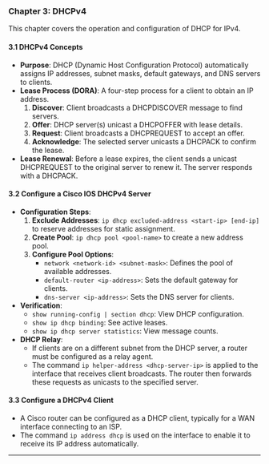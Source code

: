 ### **Chapter 3: DHCPv4**

This chapter covers the operation and configuration of DHCP for IPv4.

#### **3.1 DHCPv4 Concepts**

*   **Purpose**: DHCP (Dynamic Host Configuration Protocol) automatically assigns IP addresses, subnet masks, default gateways, and DNS servers to clients.
*   **Lease Process (DORA)**: A four-step process for a client to obtain an IP address.
    1.  **Discover**: Client broadcasts a DHCPDISCOVER message to find servers.
    2.  **Offer**: DHCP server(s) unicast a DHCPOFFER with lease details.
    3.  **Request**: Client broadcasts a DHCPREQUEST to accept an offer.
    4.  **Acknowledge**: The selected server unicasts a DHCPACK to confirm the lease.
*   **Lease Renewal**: Before a lease expires, the client sends a unicast DHCPREQUEST to the original server to renew it. The server responds with a DHCPACK.

#### **3.2 Configure a Cisco IOS DHCPv4 Server**

*   **Configuration Steps**:
    1.  **Exclude Addresses**: `ip dhcp excluded-address <start-ip> [end-ip]` to reserve addresses for static assignment.
    2.  **Create Pool**: `ip dhcp pool <pool-name>` to create a new address pool.
    3.  **Configure Pool Options**:
        *   `network <network-id> <subnet-mask>`: Defines the pool of available addresses.
        *   `default-router <ip-address>`: Sets the default gateway for clients.
        *   `dns-server <ip-address>`: Sets the DNS server for clients.
*   **Verification**:
    *   `show running-config | section dhcp`: View DHCP configuration.
    *   `show ip dhcp binding`: See active leases.
    *   `show ip dhcp server statistics`: View message counts.
*   **DHCP Relay**:
    *   If clients are on a different subnet from the DHCP server, a router must be configured as a relay agent.
    *   The command `ip helper-address <dhcp-server-ip>` is applied to the interface that receives client broadcasts. The router then forwards these requests as unicasts to the specified server.

#### **3.3 Configure a DHCPv4 Client**

*   A Cisco router can be configured as a DHCP client, typically for a WAN interface connecting to an ISP.
*   The command `ip address dhcp` is used on the interface to enable it to receive its IP address automatically.

---
